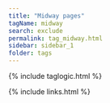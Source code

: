 ```yaml
---
title: "Midway pages"
tagName: midway
search: exclude
permalink: tag_midway.html
sidebar: sidebar_1
folder: tags
---
```

{% include taglogic.html %}

{% include links.html %}
